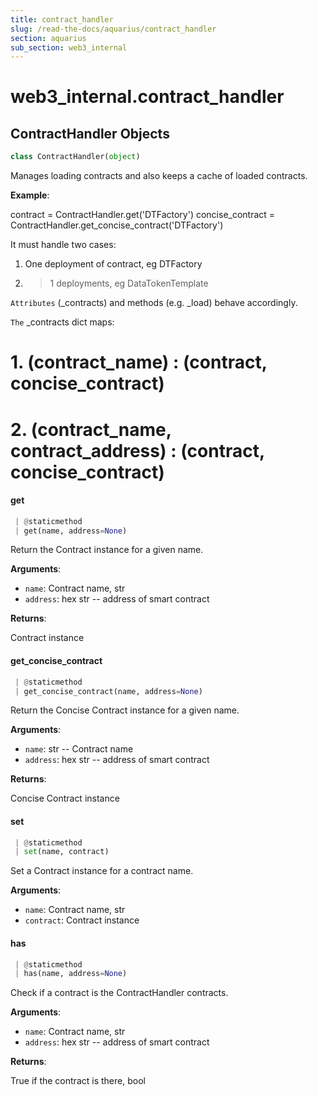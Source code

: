 ```yaml
---
title: contract_handler
slug: /read-the-docs/aquarius/contract_handler
section: aquarius
sub_section: web3_internal
---
```

<a name="web3_internal.contract_handler"></a>
# web3\_internal.contract\_handler

<a name="web3_internal.contract_handler.ContractHandler"></a>
## ContractHandler Objects

```python
class ContractHandler(object)
```

Manages loading contracts and also keeps a cache of loaded contracts.

**Example**:

  contract = ContractHandler.get('DTFactory')
  concise_contract = ContractHandler.get_concise_contract('DTFactory')
  
  It must handle two cases:
  1. One deployment of contract, eg DTFactory
  2. >1 deployments, eg DataTokenTemplate
  
  `Attributes` (_contracts) and methods (e.g. _load) behave accordingly.
  
  `The` _contracts dict maps:
  # 1. (contract_name)                   : (contract, concise_contract)
  # 2. (contract_name, contract_address) : (contract, concise_contract)

<a name="web3_internal.contract_handler.ContractHandler.get"></a>
#### get

```python
 | @staticmethod
 | get(name, address=None)
```

Return the Contract instance for a given name.

**Arguments**:

- `name`: Contract name, str
- `address`: hex str -- address of smart contract

**Returns**:

Contract instance

<a name="web3_internal.contract_handler.ContractHandler.get_concise_contract"></a>
#### get\_concise\_contract

```python
 | @staticmethod
 | get_concise_contract(name, address=None)
```

Return the Concise Contract instance for a given name.

**Arguments**:

- `name`: str -- Contract name
- `address`: hex str -- address of smart contract

**Returns**:

Concise Contract instance

<a name="web3_internal.contract_handler.ContractHandler.set"></a>
#### set

```python
 | @staticmethod
 | set(name, contract)
```

Set a Contract instance for a contract name.

**Arguments**:

- `name`: Contract name, str
- `contract`: Contract instance

<a name="web3_internal.contract_handler.ContractHandler.has"></a>
#### has

```python
 | @staticmethod
 | has(name, address=None)
```

Check if a contract is the ContractHandler contracts.

**Arguments**:

- `name`: Contract name, str
- `address`: hex str -- address of smart contract

**Returns**:

True if the contract is there, bool

